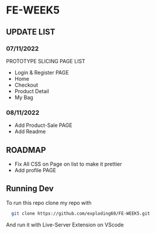 
# FE-WEEK5




## UPDATE LIST
### 07/11/2022
PROTOTYPE SLICING PAGE LIST
- Login & Register PAGE
- Home
- Checkout
- Product Detail
- My Bag

### 08/11/2022
- Add Product-Sale PAGE
- Add Readme



## ROADMAP
- Fix All CSS on Page on list to make it prettier
- Add profile PAGE

## Running Dev

To run this repo clone my repo with

```bash
  git clone https://github.com/exploding60/FE-WEEK5.git
```

And run it with Live-Server Extension on VScode